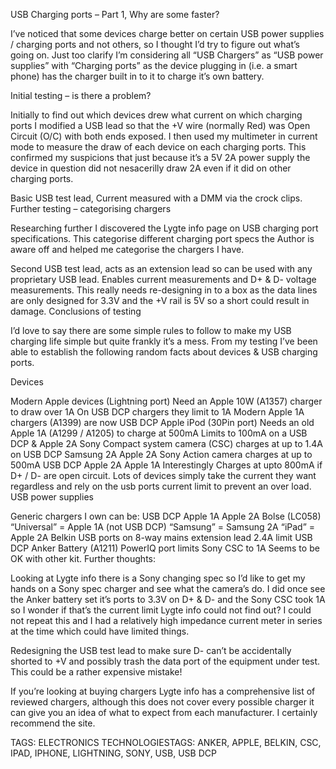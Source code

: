 USB Charging ports – Part 1, Why are some faster?

I’ve noticed that some devices charge better on certain USB power supplies / charging ports and not others, so I thought I’d try to figure out what’s going on. Just too clarify I’m considering all “USB Chargers” as “USB power supplies” with “Charging ports” as the device plugging in (i.e. a smart phone) has the charger built in to it to charge it’s own battery.

Initial testing – is there a problem?

Initially to find out which devices drew what current on which charging ports I modified a USB lead so that the +V wire (normally Red) was Open Circuit (O/C) with both ends exposed. I then used my multimeter in current mode to measure the draw of each device on each charging ports. This confirmed my suspicions that just because it’s a 5V 2A power supply the device in question did not nesacerilly draw 2A even if it did on other charging ports.


Basic USB test lead, Current measured with a DMM via the crock clips.
Further testing – categorising chargers

Researching further I discovered the Lygte info page on USB charging port specifications. This categorise different charging port specs the Author is aware off and helped me categorise the chargers I have.


Second USB test lead, acts as an extension lead so can be used with any proprietary USB lead. Enables current measurements and D+ & D- voltage measurements. This really needs re-designing in to a box as the data lines are only designed for 3.3V and the +V rail is 5V so a short could result in damage.
Conclusions of testing

I’d love to say there are some simple rules to follow to make my USB charging life simple but quite frankly it’s a mess. From my testing I’ve been able to establish the following random facts about devices & USB charging ports.

Devices

Modern Apple devices (Lightning port)
Need an Apple 10W (A1357) charger to draw over 1A
On USB DCP chargers they limit to 1A
Modern Apple 1A chargers (A1399) are now USB DCP
Apple iPod (30Pin port)
Needs an old Apple 1A (A1299 / A1205) to charge at 500mA
Limits to 100mA on a USB DCP & Apple 2A
Sony Compact system camera (CSC)
charges at up to 1.4A on
USB DCP
Samsung 2A
Apple 2A
Sony Action camera
charges at up to 500mA
USB DCP
Apple 2A
Apple 1A
Interestingly Charges at upto 800mA if D+ / D- are open circuit.
Lots of devices simply take the current they want regardless and rely on the usb ports current limit to prevent an over load.
USB power supplies

Generic chargers I own can be:
USB DCP
Apple 1A
Apple 2A
Bolse (LC058)
“Universal” = Apple 1A (not USB DCP)
“Samsung” = Samsung 2A
“iPad” = Apple 2A
Belkin USB ports on 8-way mains extension lead
2.4A limit
USB DCP
Anker Battery (A1211)
PowerIQ port limits Sony CSC to 1A
Seems to be OK with other kit.
Further thoughts:

Looking at Lygte info there is a Sony changing spec so I’d like to get my hands on a Sony spec charger and see what the camera’s do. I did once see the Anker battery set it’s ports to 3.3V on D+ & D- and the Sony CSC took 1A so I wonder if that’s the current limit Lygte info could not find out? I could not repeat this and I had a relatively high impedance current meter in series at the time which could have limited things.

Redesigning the USB test lead to make sure D- can’t be accidentally shorted to +V and possibly trash the data port of the equipment under test. This could be a rather expensive mistake!

If you’re looking at buying chargers Lygte info has a comprehensive list of reviewed chargers, although this does not cover every possible charger it can give you an idea of what to expect from each manufacturer. I certainly recommend the site.

TAGS: ELECTRONICS TECHNOLOGIESTAGS: ANKER, APPLE, BELKIN, CSC, IPAD, IPHONE, LIGHTNING, SONY, USB, USB DCP